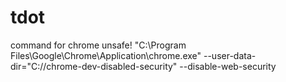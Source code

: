 # tdot
command for chrome unsafe!
"C:\Program Files\Google\Chrome\Application\chrome.exe" --user-data-dir="C://chrome-dev-disabled-security" --disable-web-security